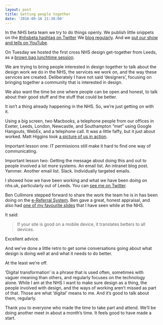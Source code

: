```yaml
---
layout: post
title: Getting people together
date: '2016-09-16 21:30:00'
---
```

In the NHS beta team we try to do things openly. We publish little snippets on the [#nhsbeta hashtag on Twitter](https://twitter.com/search?f=tweets&vertical=default&q=%23nhsbeta&src=typd) We [blog regularly](http://transformation.blog.nhs.uk). And we [put our show and tells on YouTube](https://www.youtube.com/channel/UC2PdPblHK2OE5UossmD88YQ).

On Tuesday we hosted the first cross NHS design get-together from Leeds, as a [brown bag lunchtime session](http://www.investopedia.com/terms/b/brown-bag-meeting.asp).

We are trying to bring people interested in design together to talk about the design work we do in the NHS, the services we work on, and the way these services are created. Deliberately I have not said ‘designers’, focusing on bringing together a community that is interested in design.

We also want the time be one where people can be open and honest, to talk about their good stuff and the stuff that could be better.

It isn’t a thing already happening in the NHS. So, we’re just getting on with it.

Using a big screen, two Macbooks, a telephone people from our offices in Exeter, Leeds, London, Newcastle, and Southampton “met” using Google Hangouts, WebEx, and a telephone call. It was a little faffy, but it just about worked. Matt Higgins took [a picture of us in action](https://twitter.com/matsquatch_11/status/775974922254487552).

Important lesson one: IT permissions still make it hard to find one way of communicating.

Important lesson two: Getting the message about doing this and out to people involved a lot more systems. An email list. An intranet blog post. Yammer. Another email list. Slack. Individually targeted emails.

I showed how we have been working and what we have been doing on nhs.uk, particularly out of Leeds. You can [see me on Twitter](https://twitter.com/Hamtweets/status/775659260843847680).

Ben Cullimore stepped forward to share the work the team he is in has been doing on the [e-Referral System](http://digital.nhs.uk/referrals). Ben gave a great, honest appraisal, and also had [one of my favourite slides](https://twitter.com/Hamtweets/status/775665856181309440) that I have seen while at the NHS.

It said:

> If your site is good on a mobile device, it translates betters to all devices.

Excellent advice.

And we’ve done a little retro to get some conversations going about what design is doing well at and what it needs to do better.

At the least we’re off.

‘Digital transformation’ is a phrase that is used often, sometimes with vaguer meaning than others, and regularly focuses on the technology alone. While I am at the NHS I want to make sure design as a thing, the people involved with design, and the ways of working aren’t missed as part of that. Those are what ‘digital’ means to me. And it’s good to talk about them, regularly.

Thank you to everyone who made the time to take part and attend. We’ll be doing another meet in about a month’s time. It feels good to have made a start.
